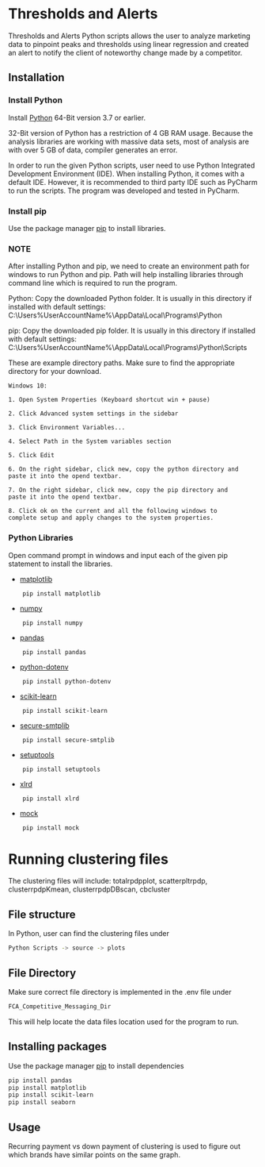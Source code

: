 









# Thresholds and Alerts
Thresholds and Alerts Python scripts allows the user to analyze marketing 
data to pinpoint peaks and thresholds using linear regression and created 
an alert to notify the client of noteworthy change made by a competitor. 


## Installation 

### Install Python

Install [Python](https://www.python.org/downloads/) 64-Bit version 3.7 or earlier.

32-Bit version of Python has a restriction of 4 GB RAM usage. Because the 
analysis libraries are working with massive data sets, most of analysis are 
with over 5 GB of data, compiler generates an error. 

In order to run the given Python scripts, user need to use Python Integrated 
Development Environment (IDE). When installing Python, it comes with a 
default IDE. However, it is recommended to third party IDE such as PyCharm 
to run the scripts. The program was developed and tested in PyCharm. 


### Install pip
Use the package manager [pip](https://pip.pypa.io/en/stable/installing/) to install libraries. 


### NOTE
After installing Python and pip, we need to create an environment path for 
windows to run Python and pip. Path will help installing libraries through 
command line which is required to run the program.


Python:
Copy the downloaded Python folder. 
It is usually in this directory if installed with default settings: \
    C:\Users\%UserAccountName%\AppData\Local\Programs\Python

pip: 
Copy the downloaded pip folder. 
It is usually in this directory if installed with default settings: \
    C:\Users\%UserAccountName%\AppData\Local\Programs\Python\Scripts

These are example directory paths. Make sure to find the appropriate 
directory for your download.

```
Windows 10: 

1. Open System Properties (Keyboard shortcut win + pause)

2. Click Advanced system settings in the sidebar

3. Click Environment Variables...

4. Select Path in the System variables section

5. Click Edit

6. On the right sidebar, click new, copy the python directory and 
paste it into the opend textbar. 

7. On the right sidebar, click new, copy the pip directory and 
paste it into the opend textbar. 

8. Click ok on the current and all the following windows to 
complete setup and apply changes to the system properties.
```


### Python Libraries

Open command prompt in windows and input each of the given pip statement to 
install the libraries. 

* [matplotlib](https://pypi.org/project/matplotlib/)
```
    pip install matplotlib
```

* [numpy](https://pypi.org/project/numpy/)
```
    pip install numpy
```

* [pandas](https://pypi.org/project/pandas/)
```
    pip install pandas
```

* [python-dotenv](https://pypi.org/project/python-dotenv/)
```
    pip install python-dotenv
```

* [scikit-learn](https://pypi.org/project/scikit-learn/)
```
    pip install scikit-learn
```

* [secure-smtplib](https://pypi.org/project/secure-smtplib/)
```
    pip install secure-smtplib
```

* [setuptools](https://pypi.org/project/setuptools/)
```
    pip install setuptools
```

* [xlrd](https://pypi.org/project/xlrd/)
```
    pip install xlrd
```

* [mock](https://pypi.org/project/xlrd/)
```
    pip install mock
```




# Running clustering files

The clustering files will include:
totalrpdpplot, scatterpltrpdp, clusterrpdpKmean, clusterrpdpDBscan, cbcluster

## File structure

In Python, user can find the clustering files under
```bash
Python Scripts -> source -> plots
```

## File Directory

Make sure correct file directory is implemented in the .env file under
```bash
FCA_Competitive_Messaging_Dir
```

This will help locate the data files location used for the program to run.

## Installing packages

Use the package manager [pip](https://pip.pypa.io/en/stable/) to install
dependencies

```bash
pip install pandas
pip install matplotlib
pip install scikit-learn
pip install seaborn
```

## Usage

Recurring payment vs down payment of clustering is used to figure out which
brands have similar points on the same graph.











